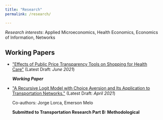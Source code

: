 ```yaml
---
title: "Research"
permalink: /research/

---
```


*Research interests*: Applied Microeconomics, Health Economics, Economics of Information, Networks

## Working Papers

- ["Effects of Public Price Transparency Tools on Shopping for Health Care"](https://austinknies.github.io/Effects_PriceTransparency_SFC_Knies2021.pdf) (Latest Draft: *June 2021*)
  
   ***Working Paper***

- ["A Recursive Logit Model with Choice Aversion and Its Application to Transportation Networks."](https://arxiv.org/pdf/2010.02398.pdf) (Latest Draft: *April 2021*)

   Co-authors: Jorge Lorca, Emerson Melo
   
   **Submitted to Transportation Research Part B: Methodological**
